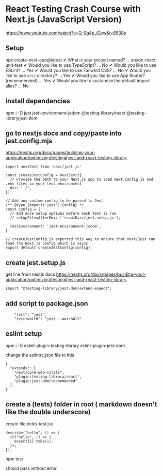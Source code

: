 # React Testing Crash Course with Next.js (JavaScript Version)

https://www.youtube.com/watch?v=Q-Sg4p_iQvw&t=6538s

## Setup

npx create-next-app@latest
✔ What is your project named? … anson-react-unit-test
✔ Would you like to use TypeScript? … No
✔ Would you like to use ESLint? … Yes
✔ Would you like to use Tailwind CSS? … No
✔ Would you like to use `src/` directory? … Yes
✔ Would you like to use App Router? (recommended) … Yes
✔ Would you like to customize the default import alias? … No

## install dependencies

npm i -D jest jest-environment-jsdom @testing-library/react @testing-library/jest-dom

## go to nextjs docs and copy/paste into jest.config.mjs

https://nextjs.org/docs/pages/building-your-application/optimizing/testing#jest-and-react-testing-library

```
import nextJest from 'next/jest.js'

const createJestConfig = nextJest({
  // Provide the path to your Next.js app to load next.config.js and .env files in your test environment
  dir: './',
})

// Add any custom config to be passed to Jest
/** @type {import('jest').Config} */
const config = {
  // Add more setup options before each test is run
  // setupFilesAfterEnv: ['<rootDir>/jest.setup.js'],

  testEnvironment: 'jest-environment-jsdom',
}

// createJestConfig is exported this way to ensure that next/jest can load the Next.js config which is async
export default createJestConfig(config)
```

## create jest.setup.js

get line from nextjs docs
https://nextjs.org/docs/pages/building-your-application/optimizing/testing#jest-and-react-testing-library

```
import "@testing-library/jest-dom/extend-expect";

```

## add script to package.json

```
    "test": "jest",
    "test:watch": "jest --watchAll"
```

## eslint setup

npm i -D eslint-plugin-testing-library eslint-plugin-jest-dom

change the eslintrc.json file to this

```
{
  "extends": [
    "next/core-web-vitals",
    "plugin:testing-library/react",
    "plugin:jest-dom/recommended"
  ]
}

```

## create a (**tests**) folder in root ( markdown doesn't like the double underscore)

create file index.test.jsx

```
describe("hello", () => {
  it("hello", () => {
    expect(1).toBe(1);
  });
});

```

npm test

should pass without error
